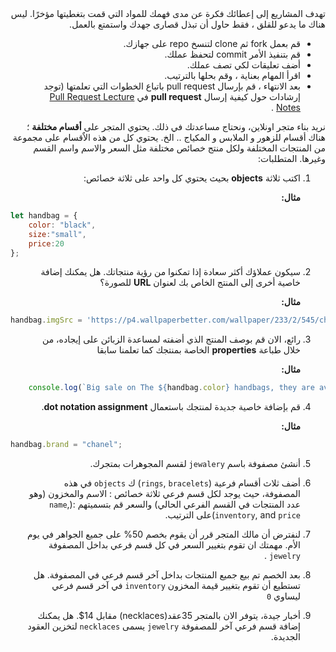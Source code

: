 <div dir="rtl">
تهدف المشاريع إلى إعطائك فكرة عن مدى فهمك للمواد التي قمت بتغطيتها مؤخرًا.
ليس هناك ما يدعو للقلق ، فقط حاول أن تبذل قصارى جهدك واستمتع بالعمل.

- قم بعمل fork ثم clone لتنسخ repo على جهازك.  
- قم بتنفيذ الأمر commit لتحفظ عملك.
- أضف تعليقات لكي تصف عملك.
- اقرأ المهام بعناية ، وقم بحلها بالترتيب.
- بعد الانتهاء ، قم بإرسال pull request باتباع الخطوات التي تعلمتها (توجد إرشادات حول كيفية إرسال **pull request** في [Pull Request Lecture Notes](https://learn.makeen.ps/courses/take/introduction-to-javascript/multimedia/12105625-day-3-pull-requests-lecture-notes)
.
 

نريد بناء متجر اونلاين، ونحتاج مساعدتك في ذلك.
يحتوي المتجر على **أقسام مختلفة** ؛ هناك أقسام للزهور و الملابس و المكياج .. الخ. يحتوي كل من هذه الاٌقسام على مجموعة من المنتجات المختلفة ولكل منتج خصائص مختلفة مثل السعر والاسم واسم القسم وغيرها.
المتطلبات:

1. اكتب ثلاثة **objects** بحيث يحتوي كل واحد على ثلاثة خصائص:

    **مثال:**
</div>

```javascript
let handbag = {
	color: "black",
	size:"small",
	price:20
};
```
<div dir="rtl">

2.  سيكون عملاؤك أكثر سعادة إذا تمكنوا من رؤية منتجاتك. هل يمكنك إضافة خاصية أخرى إلى المنتج الخاص بك لعنوان **URL** للصورة؟

    **مثال:**
</div>

```javascript
handbag.imgSrc = 'https://p4.wallpaperbetter.com/wallpaper/233/2/545/church-cross-holy-city-jerusalem-wallpaper-preview.jpg';
```
<div dir="rtl">

3. رائع، الان قم بوصف المنتج الذي أضفته لمساعدة الزبائن على إيجاده، من خلال طباعة **properties** الخاصة بمنتجك كما تعلمنا سابقا

    **مثال:**
</div>

```javascript
	console.log(`Big sale on The ${handbag.color} handbags, they are available now just for ${handbag['price']}$`);
```
<div dir="rtl">

4. قم بإضافة خاصية جديدة لمنتجك باستعمال **dot notation assignment**.

    **مثال:**
</div>

```javascript
handbag.brand = "chanel";
```
<div dir="rtl">

5. أنشئ مصفوفة باسم `jewalery` لقسم المجوهرات بمتجرك.

6. أضف ثلاث أقسام فرعية (`rings`, `bracelets`) ك `objects` في هذه المصفوفة، حيث يوجد لكل قسم فرعي ثلاثة خصائص : الاسم والمخزون (وهو عدد المنتجات في القسم الفرعي الحالي) والسعر
قم بتسميتهم :(`name`, `inventory`, and `price`)على الترتيب.
7. لنفترض أن مالك المتجر قرر أن يقوم بخصم 50% على جميع الجواهر في يوم الأم.
مهمتك ان تقوم بتغيير السعر في كل قسم فرعي بداخل المصفوفة `jewelry` .

8. بعد الخصم تم بيع جميع المنتجات بداخل آخر قسم فرعي في المصفوفة.
هل تستطيع أن تقوم بتغيير قيمة المخزون `inventory` في آخر قسم فرعي ليساوي `0`

9. أخبار جيدة، يتوفر الان بالمتجر 35عقد(necklaces) مقابل 14$. 
هل يمكنك إضافة قسم فرعي آخر للمصفوفة `jewelry`  يسمى `necklaces` لتخزين العقود الجديدة.



</div>
